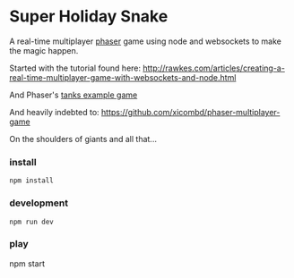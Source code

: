 Super Holiday Snake
===

A real-time multiplayer [phaser](http://phaser.io/) game using node and websockets to make the magic happen.

Started with the tutorial found here:
http://rawkes.com/articles/creating-a-real-time-multiplayer-game-with-websockets-and-node.html

And Phaser's [tanks example game](https://github.com/photonstorm/phaser-examples/blob/master/examples/games/tanks.js)

And heavily indebted to:
https://github.com/xicombd/phaser-multiplayer-game

On the shoulders of giants and all that...

### install
```
npm install
```

### development
```
npm run dev
```
### play

npm start
